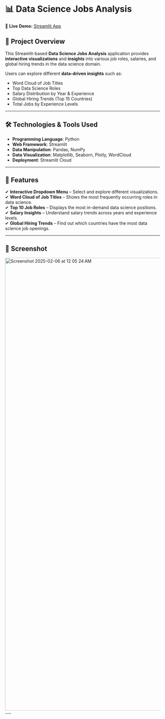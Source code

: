 # 📊 Data Science Jobs Analysis

🚀 **Live Demo:** [Streamlit App](https://djpk3rivzrjjkqmlfuhhbs.streamlit.app/)

## 📌 Project Overview
This Streamlit-based **Data Science Jobs Analysis** application provides **interactive visualizations** and **insights** into various job roles, salaries, and global hiring trends in the data science domain.  

Users can explore different **data-driven insights** such as:
- Word Cloud of Job Titles
- Top Data Science Roles
- Salary Distribution by Year & Experience
- Global Hiring Trends (Top 15 Countries)
- Total Jobs by Experience Levels

---

## 🛠️ Technologies & Tools Used
- **Programming Language**: Python  
- **Web Framework**: Streamlit  
- **Data Manipulation**: Pandas, NumPy  
- **Data Visualization**: Matplotlib, Seaborn, Plotly, WordCloud  
- **Deployment**: Streamlit Cloud  

---

## 🎯 Features
✔ **Interactive Dropdown Menu** – Select and explore different visualizations.  
✔ **Word Cloud of Job Titles** – Shows the most frequently occurring roles in data science.  
✔ **Top 10 Job Roles** – Displays the most in-demand data science positions.  
✔ **Salary Insights** – Understand salary trends across years and experience levels.  
✔ **Global Hiring Trends** – Find out which countries have the most data science job openings.  

---

## 📸 Screenshot

<img width="1470" alt="Screenshot 2025-02-06 at 12 05 24 AM" src="https://github.com/user-attachments/assets/481262f4-14f0-41d3-9eb9-eb244b80173d" />
---


